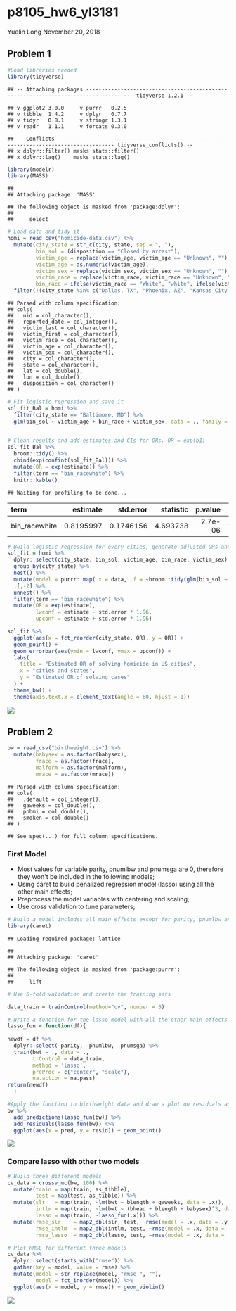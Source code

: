 p8105\_hw6\_yl3181
================
Yuelin Long
November 20, 2018

Problem 1
---------

``` r
#Load libraries needed
library(tidyverse)
```

    ## -- Attaching packages ------------------------------------------------------------------------------------- tidyverse 1.2.1 --

    ## v ggplot2 3.0.0     v purrr   0.2.5
    ## v tibble  1.4.2     v dplyr   0.7.7
    ## v tidyr   0.8.1     v stringr 1.3.1
    ## v readr   1.1.1     v forcats 0.3.0

    ## -- Conflicts ---------------------------------------------------------------------------------------- tidyverse_conflicts() --
    ## x dplyr::filter() masks stats::filter()
    ## x dplyr::lag()    masks stats::lag()

``` r
library(modelr)
library(MASS)
```

    ## 
    ## Attaching package: 'MASS'

    ## The following object is masked from 'package:dplyr':
    ## 
    ##     select

``` r
# Load data and tidy it
homi = read_csv("homicide-data.csv") %>% 
  mutate(city_state = str_c(city, state, sep = ", "), 
         bin_sol = (disposition == "Closed by arrest"),
         victim_age = replace(victim_age, victim_age == "Unknown", ""),
         victim_age = as.numeric(victim_age),
         victim_sex = replace(victim_sex, victim_sex == "Unknown", ""),
         victim_race = replace(victim_race, victim_race == "Unknown", ""),
         bin_race = ifelse(victim_race == "White", "white", ifelse(victim_race == "", "","nonWhite"))) %>% 
  filter(!(city_state %in% c("Dallas, TX", "Phoenix, AZ", "Kansas City, MO", "Tulsa, AL"))) 
```

    ## Parsed with column specification:
    ## cols(
    ##   uid = col_character(),
    ##   reported_date = col_integer(),
    ##   victim_last = col_character(),
    ##   victim_first = col_character(),
    ##   victim_race = col_character(),
    ##   victim_age = col_character(),
    ##   victim_sex = col_character(),
    ##   city = col_character(),
    ##   state = col_character(),
    ##   lat = col_double(),
    ##   lon = col_double(),
    ##   disposition = col_character()
    ## )

``` r
# Fit logistic regression and save it
sol_fit_Bal = homi %>% 
  filter(city_state == "Baltimore, MD") %>% 
  glm(bin_sol ~ victim_age + bin_race + victim_sex, data = ., family = binomial())

  
# Clean results and add estimates and CIs for ORs. OR = exp(b1)
sol_fit_Bal %>% 
  broom::tidy() %>% 
  cbind(exp(confint(sol_fit_Bal))) %>% 
  mutate(OR = exp(estimate)) %>% 
  filter(term == "bin_racewhite") %>% 
  knitr::kable()
```

    ## Waiting for profiling to be done...

| term           |   estimate|  std.error|  statistic|  p.value|     2.5 %|   97.5 %|        OR|
|:---------------|----------:|----------:|----------:|--------:|---------:|--------:|---------:|
| bin\_racewhite |  0.8195997|  0.1746156|   4.693738|  2.7e-06|  1.613764|  3.20346|  2.269591|

``` r
# Build logistic regression for every cities, generate adjusted ORs and CIs.
sol_fit = homi %>%
  dplyr::select(city_state, bin_sol, victim_age, bin_race, victim_sex) %>% 
  group_by(city_state) %>% 
  nest() %>% 
  mutate(model = purrr::map(.x = data, .f = ~broom::tidy(glm(bin_sol ~ ., data = .x, family = binomial())))) %>% 
  .[,-2] %>% 
  unnest() %>% 
  filter(term == "bin_racewhite") %>% 
  mutate(OR = exp(estimate),
         lwconf = estimate - std.error * 1.96,
         upconf = estimate + std.error * 1.96)

sol_fit %>% 
  ggplot(aes(x = fct_reorder(city_state, OR), y = OR)) + 
  geom_point() + 
  geom_errorbar(aes(ymin = lwconf, ymax = upconf)) +
  labs(
    title = "Estimated OR of solving homicide in US cities",
    x = "cities and states",
    y = "Estimated OR of solving cases"
  ) + 
  theme_bw() +
  theme(axis.text.x = element_text(angle = 60, hjust = 1))
```

![](p8105_hw6_yl3181_files/figure-markdown_github/unnamed-chunk-4-1.png)

Problem 2
---------

``` r
bw = read_csv("birthweight.csv") %>% 
  mutate(babysex = as.factor(babysex),
         frace = as.factor(frace),
         malform = as.factor(malform),
         mrace = as.factor(mrace))
```

    ## Parsed with column specification:
    ## cols(
    ##   .default = col_integer(),
    ##   gaweeks = col_double(),
    ##   ppbmi = col_double(),
    ##   smoken = col_double()
    ## )

    ## See spec(...) for full column specifications.

### First Model

-   Most values for variable parity, pnumlbw and pnumsga are 0, therefore they won't be included in the following models;
-   Using caret to build penalized regression model (lasso) using all the other main effects;
-   Preprocess the model variables with centering and scaling;
-   Use cross validation to tune parameters;

``` r
# Build a model includes all main effects except for parity, pnumlbw and pnumsga with caret
library(caret)
```

    ## Loading required package: lattice

    ## 
    ## Attaching package: 'caret'

    ## The following object is masked from 'package:purrr':
    ## 
    ##     lift

``` r
# Use 5-fold validation and create the training sets

data_train = trainControl(method="cv", number = 5)

# Write a function for the lasso model with all the other main effects with preprocessing and cv
lasso_fun = function(df){
  
newdf = df %>% 
  dplyr::select(-parity, -pnumlbw, -pnumsga) %>% 
  train(bwt ~ ., data = .,
        trControl = data_train,
        method = 'lasso',
        preProc = c("center", "scale"),
        na.action = na.pass)
return(newdf)
  }

#Apply the function to birthweight data and draw a plot on residuals against fitted values  
bw %>% 
  add_predictions(lasso_fun(bw)) %>% 
  add_residuals(lasso_fun(bw)) %>% 
  ggplot(aes(x = pred, y = resid)) + geom_point()
```

![](p8105_hw6_yl3181_files/figure-markdown_github/unnamed-chunk-6-1.png)

### Compare lasso with other two models

``` r
# Build three different models
cv_data = crossv_mc(bw, 100) %>% 
  mutate(train = map(train, as_tibble),
         test = map(test, as_tibble)) %>% 
  mutate(slr   = map(train, ~lm(bwt ~ blength + gaweeks, data = .x)),
         intlm = map(train, ~lm(bwt ~ (bhead + blength + babysex)^3, data = .x)),
         lasso = map(train, ~lasso_fun(.x))) %>% 
  mutate(rmse_slr    = map2_dbl(slr, test, ~rmse(model = .x, data = .y)),
         rmse_intlm  = map2_dbl(intlm, test, ~rmse(model = .x, data = .y)),
         rmse_lasso  = map2_dbl(lasso, test, ~rmse(model = .x, data = .y)))

# Plot RMSE for different three models 
cv_data %>% 
  dplyr::select(starts_with("rmse")) %>% 
  gather(key = model, value = rmse) %>% 
  mutate(model = str_replace(model, "rmse_", ""),
         model = fct_inorder(model)) %>% 
  ggplot(aes(x = model, y = rmse)) + geom_violin()
```

![](p8105_hw6_yl3181_files/figure-markdown_github/unnamed-chunk-7-1.png)

